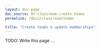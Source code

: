 ```yaml
---
layout: doc-page
doc_source: 07-classroom-create-teams
permalink: /docs/classroom/teams

title: "Create teams & update memberships"
---
```


TODO: Write this page ...
